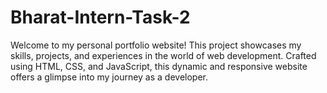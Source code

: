# Bharat-Intern-Task-2
Welcome to my personal portfolio website! This project showcases my skills, projects, and experiences in the world of web development. Crafted using HTML, CSS, and JavaScript, this dynamic and responsive website offers a glimpse into my journey as a developer.
